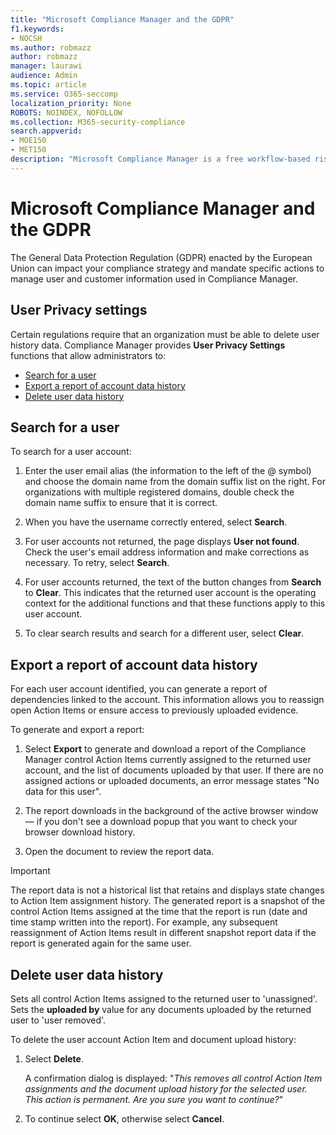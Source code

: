 ```yaml
---
title: "Microsoft Compliance Manager and the GDPR"
f1.keywords:
- NOCSH
ms.author: robmazz
author: robmazz
manager: laurawi
audience: Admin
ms.topic: article
ms.service: O365-seccomp
localization_priority: None
ROBOTS: NOINDEX, NOFOLLOW
ms.collection: M365-security-compliance
search.appverid: 
- MOE150
- MET150
description: "Microsoft Compliance Manager is a free workflow-based risk assessment tool in the Microsoft Service Trust Portal. Compliance Manager enables you to track, assign, and verify regulatory compliance activities related to Microsoft cloud services."
---
```


# Microsoft Compliance Manager and the GDPR

The General Data Protection Regulation (GDPR) enacted by the European Union can impact your compliance strategy and mandate specific actions to manage user and customer information used in Compliance Manager.

## User Privacy settings

Certain regulations require that an organization must be able to delete user history data. Compliance Manager provides **User Privacy Settings** functions that allow administrators to:
  
- [Search for a user](#search-for-a-user)
- [Export a report of account data history](#export-a-report-of-account-data-history)
- [Delete user data history](#delete-user-data-history)
  
## Search for a user

To search for a user account:
  
1. Enter the user email alias (the information to the left of the @ symbol) and choose the domain name from the  domain suffix list on the right. For organizations with multiple registered domains, double check the domain name suffix to ensure that it is correct.

2. When you have the username correctly entered, select **Search**.

3. For user accounts not returned, the page displays **User not found**. Check the user's email address information and make corrections as necessary. To retry, select **Search**.

4. For user accounts returned, the text of the button changes from **Search** to **Clear**. This indicates that the returned user account is the operating context for the additional functions and that these functions apply to this user account.

5. To clear search results and search for a different user, select **Clear**.

## Export a report of account data history

For each user account identified, you can generate a report of dependencies linked to the account. This information allows you to reassign open Action Items or ensure access to previously uploaded evidence.
  
 To generate and export a report:
  
1. Select **Export** to generate and download a report of the Compliance Manager control Action Items currently assigned to the returned user account, and the list of documents uploaded by that user. If there are no assigned actions or uploaded documents, an error message states "No data for this user".

2. The report downloads in the background of the active browser window — if you don't see a download popup that you want to check your browser download history.

3. Open the document to review the report data.

> [!IMPORTANT]
> The report data is not a historical list that retains and displays state changes to Action Item assignment history. The generated report is a snapshot of the control Action Items assigned at the time that the report is run (date and time stamp written into the report). For example, any subsequent reassignment of Action Items result in different snapshot report data if the report is generated again for the same user.
  
## Delete user data history

Sets all control Action Items assigned to the returned user to 'unassigned'. Sets the **uploaded by** value for any documents uploaded by the returned user to 'user removed'.
  
To delete the user account Action Item and document upload history:
  
1. Select **Delete**.

    A confirmation dialog is displayed: "*This removes all control Action Item assignments and the document upload history for the selected user. This action is permanent. Are you sure you want to continue?*"

2. To continue select **OK**, otherwise select **Cancel**.
